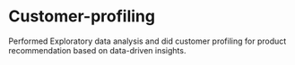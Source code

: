 # Customer-profiling
Performed Exploratory data analysis and did customer profiling for product recommendation based on data-driven insights.
